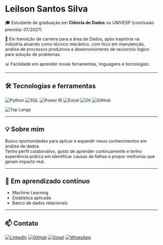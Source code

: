 

# Leilson Santos Silva

🎓 Estudante de graduação em **Ciência de Dados** na UNIVESP (conclusão prevista: 07/2027)

🔄 Em transição de carreira para a área de Dados, após trajetória na indústria atuando como técnico mecânico, com foco em manutenção, análise de processos produtivos e desenvolvimento de raciocínio lógico para solução de problemas.

📊 Facilidade em aprender novas ferramentas, linguagens e tecnologias.

---

## 🛠️ Tecnologias e ferramentas

![Python](https://img.shields.io/badge/Python-3776AB?style=for-the-badge&logo=python&logoColor=white)
![SQL](https://img.shields.io/badge/SQL-4479A1?style=for-the-badge&logo=postgresql&logoColor=white)
![Power BI](https://img.shields.io/badge/Power%20BI-F2C811?style=for-the-badge&logo=powerbi&logoColor=black)
![Excel](https://img.shields.io/badge/Excel-217346?style=for-the-badge&logo=microsoft-excel&logoColor=white)
![Git](https://img.shields.io/badge/Git-F05032?style=for-the-badge&logo=git&logoColor=white)
![GitHub](https://img.shields.io/badge/GitHub-181717?style=for-the-badge&logo=github&logoColor=white)


![Top Langs](https://github-readme-stats.vercel.app/api/top-langs/?username=LeilsonSSilva&layout=compact&theme=radical)

---

## 💡 Sobre mim
Busco oportunidades para aplicar e expandir meus conhecimentos em análise de dados.  
Tenho perfil colaborativo, gosto de aprender continuamente e tenho experiência prática em identificar causas de falhas e propor melhorias que geram impacto real.

---

## 🌱 Em aprendizado contínuo
- Machine Learning
- Estatística aplicada
- Banco de dados relacionais

---

## 📫 Contato


[![LinkedIn](https://img.shields.io/badge/LinkedIn-0A66C2?style=for-the-badge&logo=linkedin&logoColor=white)](https://www.linkedin.com/in/leilson-silva/)
[![GitHub](https://img.shields.io/badge/GitHub-181717?style=for-the-badge&logo=github&logoColor=white)](https://github.com/LeilsonSSilva)
[![Gmail](https://img.shields.io/badge/Gmail-D14836?style=for-the-badge&logo=gmail&logoColor=white)](mailto:leilsonssilva@gmail.com)
[![WhatsApp](https://img.shields.io/badge/WhatsApp-25D366?style=for-the-badge&logo=whatsapp&logoColor=white)](https://wa.me/5511970241834)



